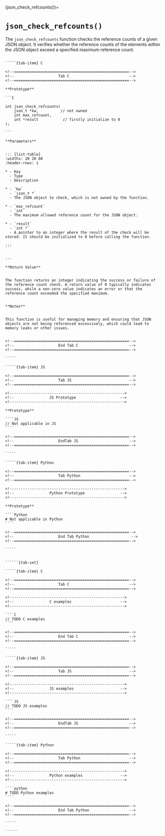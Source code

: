 <!-- ============================================================== -->
(json_check_refcounts())=
# `json_check_refcounts()`
<!-- ============================================================== -->


The `json_check_refcounts` function checks the reference counts of a given JSON object. It verifies whether the reference counts of the elements within the JSON object exceed a specified maximum reference count.


<!------------------------------------------------------------>
<!--                    Prototypes                          -->
<!------------------------------------------------------------>

``````{tab-set}

`````{tab-item} C

<!--====================================================-->
<!--                    Tab C                           -->
<!--====================================================-->

**Prototype**

```C

int json_check_refcounts(
    json_t *kw,          // not owned
    int max_refcount,
    int *result           // firstly initialize to 0
);

```

**Parameters**


::: {list-table}
:widths: 20 20 60
:header-rows: 1

* - Key
  - Type
  - Description

* - `kw`
  - `json_t *`
  - The JSON object to check, which is not owned by the function.

* - `max_refcount`
  - `int`
  - The maximum allowed reference count for the JSON object.

* - `result`
  - `int *`
  - A pointer to an integer where the result of the check will be stored. It should be initialized to 0 before calling the function.

:::


---

**Return Value**


The function returns an integer indicating the success or failure of the reference count check. A return value of 0 typically indicates success, while a non-zero value indicates an error or that the reference count exceeded the specified maximum.


**Notes**


This function is useful for managing memory and ensuring that JSON objects are not being referenced excessively, which could lead to memory leaks or other issues.


<!--====================================================-->
<!--                    End Tab C                       -->
<!--====================================================-->

`````

`````{tab-item} JS

<!--====================================================-->
<!--                    Tab JS                          -->
<!--====================================================-->

<!---------------------------------------------------->
<!--                JS Prototype                    -->
<!---------------------------------------------------->

**Prototype**

````JS
// Not applicable in JS
````

<!--====================================================-->
<!--                    EndTab JS                       -->
<!--====================================================-->

`````

`````{tab-item} Python

<!--====================================================-->
<!--                    Tab Python                      -->
<!--====================================================-->

<!---------------------------------------------------->
<!--                Python Prototype                -->
<!---------------------------------------------------->

**Prototype**

````Python
# Not applicable in Python
````

<!--====================================================-->
<!--                    End Tab Python                   -->
<!--====================================================-->

`````

``````

<!------------------------------------------------------------>
<!--                    Examples                            -->
<!------------------------------------------------------------>

```````{dropdown} Examples

``````{tab-set}

`````{tab-item} C

<!--====================================================-->
<!--                    Tab C                           -->
<!--====================================================-->

<!---------------------------------------------------->
<!--                C examples                      -->
<!---------------------------------------------------->

````C
// TODO C examples
````

<!--====================================================-->
<!--                    End Tab C                       -->
<!--====================================================-->

`````

`````{tab-item} JS

<!--====================================================-->
<!--                    Tab JS                          -->
<!--====================================================-->

<!---------------------------------------------------->
<!--                JS examples                     -->
<!---------------------------------------------------->

````JS
// TODO JS examples
````

<!--====================================================-->
<!--                    EndTab JS                       -->
<!--====================================================-->

`````

`````{tab-item} Python

<!--====================================================-->
<!--                    Tab Python                      -->
<!--====================================================-->

<!---------------------------------------------------->
<!--                Python examples                 -->
<!---------------------------------------------------->

````python
# TODO Python examples
````

<!--====================================================-->
<!--                    End Tab Python                  -->
<!--====================================================-->

`````

``````

```````

